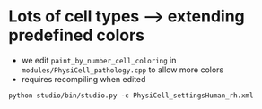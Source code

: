 # Lots of cell types --> extending predefined colors

* we edit `paint_by_number_cell_coloring` in `modules/PhysiCell_pathology.cpp` to allow more colors
* requires recompiling when edited

```
python studio/bin/studio.py -c PhysiCell_settingsHuman_rh.xml
```
